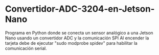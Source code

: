 # Convertidor-ADC-3204-en-Jetson-Nano
Programa en Python donde se conecta un sensor analógico a una Jetson Nano usando un convertidor ADC y la comunicación SPI
Al encender la tarjeta debe de ejecutar "sudo modprobe spidev" para habilitar la comunicación serial.
